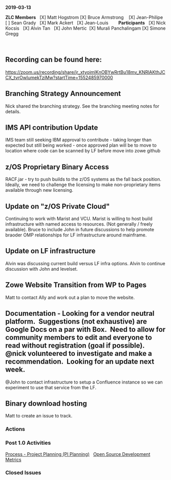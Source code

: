__2019-03-13__


**ZLC Members**  
[X] Matt Hogstrom
[X] Bruce Armstrong   
[X] Jean-Philipe  
[ ] Sean Grady  
[X] Mark Ackert  
[X] Jean-Louis  
    
**Participants**  
[X] Nick Kocsis  
[X] Alvin Tan  
[X] John Mertic 
[X] Murali Panchalingam
[X] Simone Gregg


  
## Recording can be found here:  
https://zoom.us/recording/share/jr_xtyoimlKnOBYwRrtBu18mv_KNRlAKthJCCX_tvrOwIumekTziMw?startTime=1552485970000

## Branching Strategy Announcement
Nick shared the branching strategy.  See the branching meeting notes for details.


## IMS API contribution Update 
IMS team still seeking IBM approval to contribute - taking longer than expected but still being worked - once approved plan will be to move to location where code can be scanned by LF before move into zowe github 

## z/OS Proprietary Binary Access
RACF.jar - try to push builds to the z/OS systems as the fall back position.  Ideally, we need to challenge the licensing to make non-proprietary items available through new licensing.

## Update on "z/OS Private Cloud" 
Continuing to work with Marist and VCU.  Marist is willing to host build infrastructure with named access to resources.  (Not generally / freely available).  Bruce to include John in future discussions to help promote braoder OMP relationships for LF infrastructure around mainframe.


## Update on LF infrastructure
Alvin was discussing current build versus LF infra options.  Alvin to continue discussion with John and levelset.

## Zowe Website Transition from WP to Pages
Matt to contact Ally and work out a plan to move the website.

## Documentation - Looking for a vendor neutral platform.  Suggestions (not exhaustive) are Google Docs on a par with Box.  Need to allow for community members to edit and everyone to read without registration (goal if possible).  @nick volunteered to investigate and make a recommendation.  Looking for an update next week.
@John to contact infrastructure to setup a Confluence instance so we can experiment to use that service from the LF.  
  
## Binary download hosting
Matt to create an issue to track.  

### Actions  


### Post 1.0 Activities  
[Process - Project Planning (PI Planning)](https://github.com/zowe/zlc/issues/40)  
[Open Source Development Metrics](https://github.com/zowe/zlc/issues/3)  


### Closed Issues